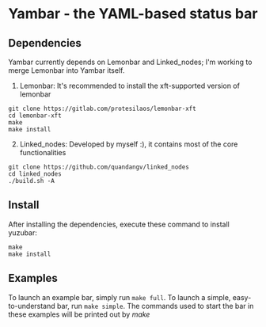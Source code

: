 # Yambar - the YAML-based status bar

## Dependencies
Yambar currently depends on Lemonbar and Linked_nodes; I'm working to merge Lemonbar into Yambar itself.
1. Lemonbar: It's recommended to install the xft-supported version of lemonbar
```
git clone https://gitlab.com/protesilaos/lemonbar-xft
cd lemonbar-xft
make
make install
```
2. Linked_nodes: Developed by myself :), it contains most of the core functionalities
```
git clone https://github.com/quandangv/linked_nodes
cd linked_nodes
./build.sh -A
```

## Install
After installing the dependencies, execute these command to install yuzubar:
```
make
make install
```

## Examples
To launch an example bar, simply run `make full`. To launch a simple, easy-to-understand bar, run `make simple`. The commands used to start the bar in these examples will be printed out by _make_
